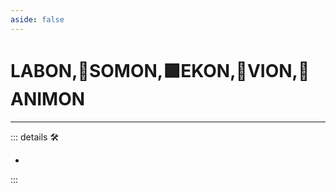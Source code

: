 ```yaml
---
aside: false
---
```

# <labor>LABON</labor>,🔷<soma>SOMON</soma>,🟩<ekos>EKON</ekos>,🔻<via>VION</via>,💜<anima>ANIMON</anima>

---

<!-- =================================================== -->
<!-- =================================================== -->
<!-- =================================================== -->
<!-- =================================================== -->
<!-- =================================================== -->
::: details 🛠

-

:::